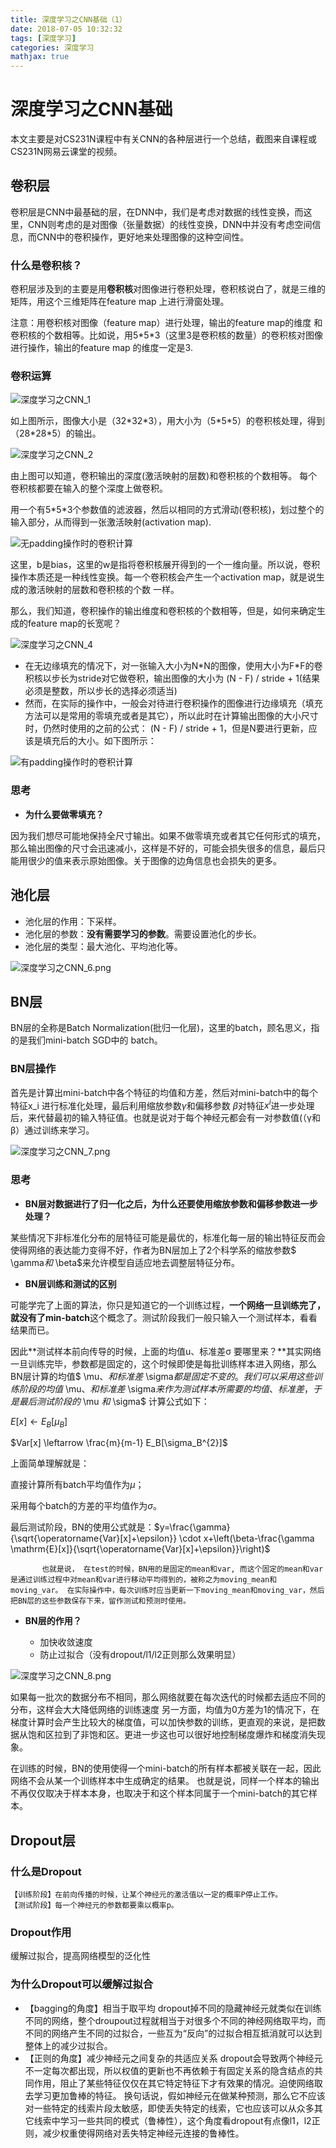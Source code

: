 ```yaml
---
title: 深度学习之CNN基础（1）
date: 2018-07-05 10:32:32
tags: [深度学习]
categories: 深度学习
mathjax: true
---
```

# 深度学习之CNN基础

本文主要是对CS231N课程中有关CNN的各种层进行一个总结，截图来自课程或CS231N网易云课堂的视频。

## 卷积层

卷积层是CNN中最基础的层，在DNN中，我们是考虑对数据的线性变换，而这里，CNN则考虑的是对图像（张量数据）的线性变换，DNN中并没有考虑空间信息，而CNN中的卷积操作，更好地来处理图像的这种空间性。

### 什么是卷积核？

卷积层涉及到的主要是用**卷积核**对图像进行卷积处理，卷积核说白了，就是三维的矩阵，用这个三维矩阵在feature map 上进行滑窗处理。

注意：用卷积核对图像（feature map）进行处理，输出的feature map的维度 和 卷积核的个数相等。比如说，用5\*5\*3（这里3是卷积核的数量）的卷积核对图像进行操作，输出的feature map 的维度一定是3.

### 卷积运算

![深度学习之CNN_1](\images\深度学习之CNN_1.png)

如上图所示，图像大小是（32\*32\*3），用大小为（5\*5\*5）的卷积核处理，得到（28\*28\*5）的输出。

![深度学习之CNN_2](\images\深度学习之CNN_2.png)

由上图可以知道，卷积输出的深度(激活映射的层数)和卷积核的个数相等。
每个卷积核都要在输入的整个深度上做卷积。

用一个有5\*5\*3个参数值的滤波器，然后以相同的方式滑动(卷积核)，划过整个的输入部分，从而得到一张激活映射(activation map).

![无padding操作时的卷积计算](\images\深度学习之CNN_3.png)

这里，b是bias，这里的w是指将卷积核展开得到的一个一维向量。所以说，卷积操作本质还是一种线性变换。每一个卷积核会产生一个activation map，就是说生成的激活映射的层数和卷积核的个数 一样。

那么，我们知道，卷积操作的输出维度和卷积核的个数相等，但是，如何来确定生成的feature map的长宽呢？

![深度学习之CNN_4](\images\深度学习之CNN_4.png)

* 在无边缘填充的情况下，对一张输入大小为N\*N的图像，使用大小为F*F的卷积核以步长为stride对它做卷积，输出图像的大小为  (N - F) / stride + 1(结果必须是整数，所以步长的选择必须适当)
* 然而，在实际的操作中，一般会对待进行卷积操作的图像进行边缘填充（填充方法可以是常用的零填充或者是其它），所以此时在计算输出图像的大小尺寸时，仍然时使用的之前的公式：
  (N - F) / stride + 1，但是N要进行更新，应该是填充后的大小。如下图所示：

![有padding操作时的卷积计算](\images\深度学习之CNN_5.png)

### 思考

* **为什么要做零填充？**

 因为我们想尽可能地保持全尺寸输出。如果不做零填充或者其它任何形式的填充，那么输出图像的尺寸会迅速减小，这样是不好的，可能会损失很多的信息，最后只能用很少的值来表示原始图像。关于图像的边角信息也会损失的更多。

## 池化层

* 池化层的作用：下采样。
* 池化层的参数：**没有需要学习的参数**。需要设置池化的步长。
* 池化层的类型：最大池化、平均池化等。

![深度学习之CNN_6.png](\images\深度学习之CNN_6.png)

## BN层

BN层的全称是Batch Normalization(批归一化层)，这里的batch，顾名思义，指的是我们mini-batch SGD中的 batch。

### BN层操作

首先是计算出mini-batch中各个特征的均值和方差，然后对mini-batch中的每个特征x_i 进行标准化处理，最后利用缩放参数$\gamma$和偏移参数$\ \beta$对特征$x^i$进一步处理后，来代替最初的输入特征值。也就是说对于每个神经元都会有一对参数值(（γ和β）通过训练来学习。

![深度学习之CNN_7.png](\images\深度学习之CNN_7.png)

### 思考

* **BN层对数据进行了归一化之后，为什么还要使用缩放参数和偏移参数进一步处理？**

某些情况下非标准化分布的层特征可能是最优的，标准化每一层的输出特征反而会使得网络的表达能力变得不好，作者为BN层加上了2个科学系的缩放参数$ \gamma$和$ \beta$来允许模型自适应地去调整层特征分布。

* **BN层训练和测试的区别**

可能学完了上面的算法，你只是知道它的一个训练过程，**一个网络一旦训练完了，就没有了min-batch**这个概念了。测试阶段我们一般只输入一个测试样本，看看结果而已。

因此**测试样本前向传导的时候，上面的均值u、标准差σ 要哪里来？**其实网络一旦训练完毕，参数都是固定的，这个时候即使是每批训练样本进入网络，那么BN层计算的均值$ \mu$、和标准差$ \sigma$都是固定不变的。我们可以采用这些训练阶段的均值$ \mu$、和标准差$ \sigma$来作为测试样本所需要的均值、标准差，于是最后测试阶段的$ \mu $和$ \sigma$ 计算公式如下：

$E[x] \leftarrow E_B[\mu_B]$

$Var[x] \leftarrow \frac{m}{m-1} E_B[\sigma_B^{2}]$

上面简单理解就是：

直接计算所有batch平均值作为$\mu$；

采用每个batch的方差的平均值作为$\sigma$。

最后测试阶段，BN的使用公式就是：$y=\frac{\gamma}{\sqrt{\operatorname{Var}[x]+\epsilon}} \cdot x+\left(\beta-\frac{\gamma \mathrm{E}[x]}{\sqrt{\operatorname{Var}[x]+\epsilon}}\right)$

`		也就是说， 在test的时候，BN用的是固定的mean和var, 而这个固定的mean和var是通过训练过程中对mean和var进行移动平均得到的，被称之为moving_mean和moving_var。
在实际操作中，每次训练时应当更新一下moving_mean和moving_var，然后把BN层的这些参数保存下来，留作测试和预测时使用。`

* **BN层的作用？**

  * 加快收敛速度
  * 防止过拟合（没有dropout/l1/l2正则那么效果明显）

![深度学习之CNN_8.png](\images\深度学习之CNN_8.png)

如果每一批次的数据分布不相同，那么网络就要在每次迭代的时候都去适应不同的分布，这样会大大降低网络的训练速度
另一方面，均值为0方差为1的情况下，在梯度计算时会产生比较大的梯度值，可以加快参数的训练，更直观的来说，是把数据从饱和区拉到了非饱和区。更进一步这也可以很好地控制梯度爆炸和梯度消失现象。

在训练的时候，BN的使用使得一个mini-batch的所有样本都被关联在一起，因此网络不会从某一个训练样本中生成确定的结果。
也就是说，同样一个样本的输出不再仅仅取决于样本本身，也取决于和这个样本同属于一个mini-batch的其它样本。

## Dropout层

### 什么是Dropout

	【训练阶段】在前向传播的时候，让某个神经元的激活值以一定的概率P停止工作。
	【测试阶段】每一个神经元的参数都要乘以概率p。
### Dropout作用

缓解过拟合，提高网络模型的泛化性

### 为什么Dropout可以缓解过拟合

* 【bagging的角度】相当于取平均
dropout掉不同的隐藏神经元就类似在训练不同的网络，整个droupout过程就相当于对很多个不同的神经网络取平均，而不同的网络产生不同的过拟合，一些互为“反向”的过拟合相互抵消就可以达到整体上的减少过拟合。
* 【正则的角度】减少神经元之间复杂的共适应关系
dropout会导致两个神经元不一定每次都出现，所以权值的更新也不再依赖于有固定关系的隐含结点的共同作用，阻止了某些特征仅仅在其它特定特征下才有效果的情况。迫使网络取去学习更加鲁棒的特征。
换句话说，假如神经元在做某种预测，那么它不应该对一些特定的线索片段太敏感，即使丢失特定的线索，它也应该可以从众多其它线索中学习一些共同的模式（鲁棒性），这个角度看dropout有点像l1，l2正则，减少权重使得网络对丢失特定神经元连接的鲁棒性。